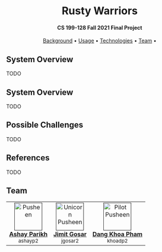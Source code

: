 <h1 align="center">
  Rusty Warriors
</h1>


<h4 align="center">CS 199-128 Fall 2021 Final Project</h4>

<p align="center">
  <a href="#background">Background</a> •
  <a href="#usage">Usage</a> •
  <a href="#technologies">Technologies</a> •
  <a href="#team">Team</a> •
</p>


## System Overview

TODO

## System Overview

TODO

## Possible Challenges

TODO

## References

TODO

## Team

<table align="center">
  <tr>
    <td align="center"><a href=""><img src="https://stickershop.line-scdn.net/stickershop/v1/product/1014241/LINEStorePC/main.png" width="75px;" alt="Pusheen"/><br /><b>Ashay Parikh</b></a><br /><sub>ashayp2</sub></td>
    <td align="center"><a href=""><img src="https://stickershop.line-scdn.net/stickershop/v1/sticker/637244/android/sticker.png" width="75px;" alt="Unicorn Pusheen"/><br /><b>Jimit Gosar</b></a><br /><sub>jgosar2</sub></td>
    <td align="center"><a href=""><img src="https://stickershop.line-scdn.net/stickershop/v1/sticker/637275/android/sticker.png" width="75px;" alt="Pilot Pusheen"/><br /><b>Dang Khoa Pham</b></a><br /><sub>khoadp2</sub></td>
  </tr>
</table>

